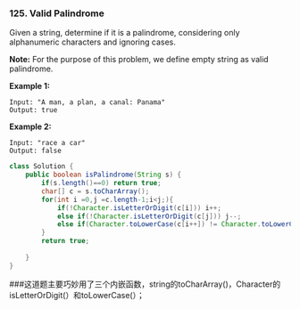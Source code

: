 ### 125. Valid Palindrome

Given a string, determine if it is a palindrome, considering only alphanumeric characters and ignoring cases.

**Note:** For the purpose of this problem, we define empty string as valid palindrome.

**Example 1:**

```
Input: "A man, a plan, a canal: Panama"
Output: true
```

**Example 2:**

```
Input: "race a car"
Output: false
```

~~~java
class Solution {
    public boolean isPalindrome(String s) {
        if(s.length()==0) return true;
        char[] c = s.toCharArray();
        for(int i =0,j =c.length-1;i<j;){
            if(!Character.isLetterOrDigit(c[i])) i++;
            else if(!Character.isLetterOrDigit(c[j])) j--;
            else if(Character.toLowerCase(c[i++]) != Character.toLowerCase(c[j--])) return false;
        }
        return true;     
        
    }
}
~~~

###这道题主要巧妙用了三个内嵌函数，string的toCharArray()，Character的isLetterOrDigit(）和toLowerCase(）；

